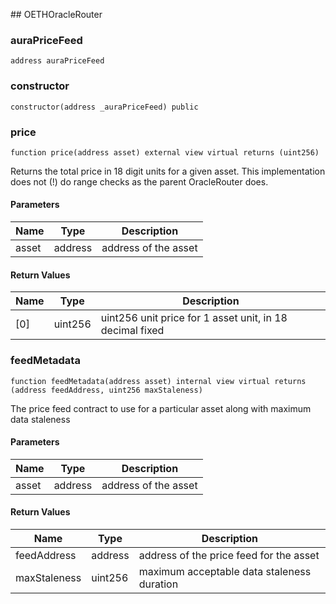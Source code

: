 ﻿﻿## OETHOracleRouter


### auraPriceFeed

```solidity
address auraPriceFeed
```

### constructor

```solidity
constructor(address _auraPriceFeed) public
```







### price

```solidity
function price(address asset) external view virtual returns (uint256)
```

Returns the total price in 18 digit units for a given asset.
        This implementation does not (!) do range checks as the
        parent OracleRouter does.



#### Parameters

| Name | Type | Description |
| ---- | ---- | ----------- |
| asset | address | address of the asset |

#### Return Values

| Name | Type | Description |
| ---- | ---- | ----------- |
| [0] | uint256 | uint256 unit price for 1 asset unit, in 18 decimal fixed |

### feedMetadata

```solidity
function feedMetadata(address asset) internal view virtual returns (address feedAddress, uint256 maxStaleness)
```



The price feed contract to use for a particular asset along with
     maximum data staleness

#### Parameters

| Name | Type | Description |
| ---- | ---- | ----------- |
| asset | address | address of the asset |

#### Return Values

| Name | Type | Description |
| ---- | ---- | ----------- |
| feedAddress | address | address of the price feed for the asset |
| maxStaleness | uint256 | maximum acceptable data staleness duration |

